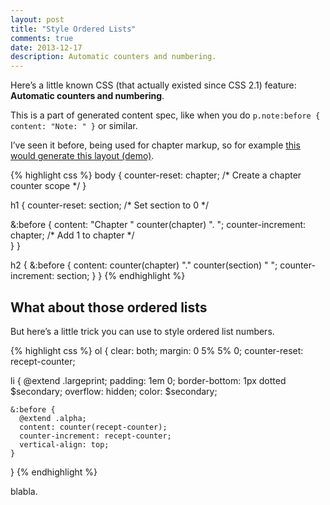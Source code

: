 ```yaml
---
layout: post
title: "Style Ordered Lists"
comments: true
date: 2013-12-17
description: Automatic counters and numbering.
---
```


Here’s  a little known CSS (that actually existed since CSS 2.1) feature: **Automatic counters and numbering**.

This is a part of generated content spec, like when you do `p.note:before { content: "Note: " }` or similar.

I’ve seen it before, being used for chapter markup, so for example [this would generate this layout (demo)](länk).

{% highlight css %}
body {
  counter-reset: chapter; /* Create a chapter counter scope */
}

h1 {
  counter-reset: section; /* Set section to 0 */

  &:before {
    content: "Chapter " counter(chapter) ". ";
    counter-increment: chapter; /* Add 1 to chapter */	
  }
}

h2 {
  &:before {
    content: counter(chapter) "." counter(section) " ";
    counter-increment: section;
  }
}
{% endhighlight %}

## What about those ordered lists

But here’s a little trick you can use to style ordered list numbers.

{% highlight css %}
ol {
  clear: both;
  margin: 0 5% 5% 0;
  counter-reset: recept-counter;

  li {
    @extend .largeprint;
    padding: 1em 0;
    border-bottom: 1px dotted $secondary;
    overflow: hidden;
    color: $secondary;

    &:before {
      @extend .alpha;
      content: counter(recept-counter);
      counter-increment: recept-counter;
      vertical-align: top;
    }
}
{% endhighlight %}

blabla.